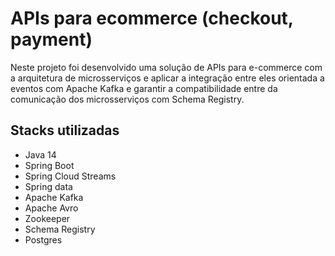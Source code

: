 
# APIs para ecommerce (checkout, payment) 

Neste projeto foi desenvolvido uma solução de APIs para e-commerce com a arquitetura de microsserviços e aplicar a integração entre eles orientada a eventos com Apache Kafka e garantir a compatibilidade entre da comunicação dos microsserviços com Schema Registry.

## Stacks utilizadas

* Java 14
* Spring Boot
* Spring Cloud Streams
* Spring data
* Apache Kafka
* Apache Avro
* Zookeeper
* Schema Registry
* Postgres


